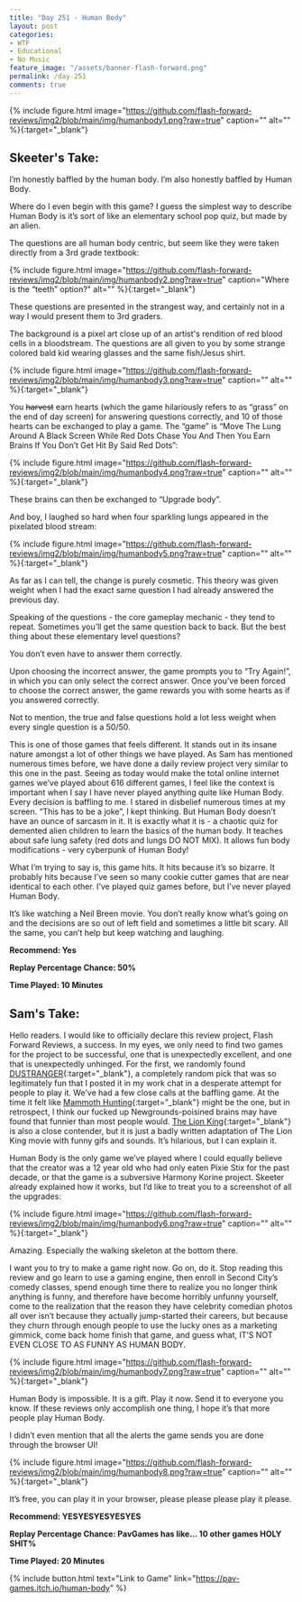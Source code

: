 ```yaml
---
title: "Day 251 - Human Body"
layout: post
categories:
- WTF
- Educational
- No Music
feature_image: "/assets/banner-flash-forward.png"
permalink: /day-251
comments: true
---
```


{% include figure.html image="https://github.com/flash-forward-reviews/img2/blob/main/img/humanbody1.png?raw=true" caption="" alt="" %}{:target="_blank"}
 
## Skeeter's Take:

I’m honestly baffled by the human body. I’m also honestly baffled by Human Body. 

Where do I even begin with this game? I guess the simplest way to describe Human Body is it’s sort of like an elementary school pop quiz, but made by an alien. 

The questions are all human body centric, but seem like they were taken directly from a 3rd grade textbook: 

{% include figure.html image="https://github.com/flash-forward-reviews/img2/blob/main/img/humanbody2.png?raw=true" caption="Where is the “teeth” option?" alt="" %}{:target="_blank"}

These questions are presented in the strangest way, and certainly not in a way I would present them to 3rd graders. 

The background is a pixel art close up of an artist's rendition of red blood cells in a bloodstream. The questions are all given to you by some strange colored bald kid wearing glasses and the same fish/Jesus shirt. 

{% include figure.html image="https://github.com/flash-forward-reviews/img2/blob/main/img/humanbody3.png?raw=true" caption="" alt="" %}{:target="_blank"}

You ~~harvest~~ earn hearts (which the game hilariously refers to as “grass” on the end of day screen) for answering questions correctly, and 10 of those hearts can be exchanged to play a game. The “game” is “Move The Lung Around A Black Screen While Red Dots Chase You And Then You Earn Brains If You Don’t Get Hit By Said Red Dots”: 

{% include figure.html image="https://github.com/flash-forward-reviews/img2/blob/main/img/humanbody4.png?raw=true" caption="" alt="" %}{:target="_blank"}

These brains can then be exchanged to “Upgrade body”. 

And boy, I laughed so hard when four sparkling lungs appeared in the pixelated blood stream:

{% include figure.html image="https://github.com/flash-forward-reviews/img2/blob/main/img/humanbody5.png?raw=true" caption="" alt="" %}{:target="_blank"}

As far as I can tell, the change is purely cosmetic. This theory was given weight when I had the exact same question I had already answered the previous day. 

Speaking of the questions - the core gameplay mechanic - they tend to repeat. Sometimes you’ll get the same question back to back. But the best thing about these elementary level questions? 

You don’t even have to answer them correctly.

Upon choosing the incorrect answer, the game prompts you to “Try Again!”, in which you can only select the correct answer. Once you’ve been forced to choose the correct answer, the game rewards you with some hearts as if you answered correctly. 

Not to mention, the true and false questions hold a lot less weight when every single question is a 50/50. 

This is one of those games that feels different. It stands out in its insane nature amongst a lot of other things we have played. As Sam has mentioned numerous times before, we have done a daily review project very similar to this one in the past. Seeing as today would make the total online internet games we’ve played about 616 different games, I feel like the context is important when I say I have never played anything quite like Human Body. Every decision is baffling to me. I stared in disbelief numerous times at my screen. “This has to be a joke”, I kept thinking. But Human Body doesn’t have an ounce of sarcasm in it. It is exactly what it is - a chaotic quiz for demented alien children to learn the basics of the human body. It teaches about safe lung safety (red dots and lungs DO NOT MIX). It allows fun body modifications - very cyberpunk of Human Body!

What I’m trying to say is, this game hits. It hits because it’s so bizarre. It probably hits because I’ve seen so many cookie cutter games that are near identical to each other. I’ve played quiz games before, but I’ve never played Human Body.

 It’s like watching a Neil Breen movie. You don’t really know what’s going on and the decisions are so out of left field and sometimes a little bit scary. All the same, you can’t help but keep watching and laughing. 

**Recommend: Yes**

**Replay Percentage Chance: 50%**

**Time Played: 10 Minutes** 

## Sam's Take:

Hello readers. I would like to officially declare this review project, Flash Forward Reviews, a success. In my eyes, we only need to find two games for the project to be successful, one that is unexpectedly excellent, and one that is unexpectedly unhinged. For the first, we randomly found [DUSTRANGER](https://flash-forward-reviews.github.io/day-217){:target="_blank"}, a completely random pick that was so legitimately fun that I posted it in my work chat in a desperate attempt for people to play it. We’ve had a few close calls at the baffling game. At the time it felt like [Mammoth Hunting](https://flash-forward-reviews.github.io/day-34){:target="_blank"} might be the one, but in retrospect, I think our fucked up Newgrounds-poisined brains may have found that funnier than most people would. [The Lion King](https://flash-forward-reviews.github.io/day-145){:target="_blank"} is also a close contender, but it is just a badly written adaptation of The Lion King movie with funny gifs and sounds. It’s hilarious, but I can explain it.

Human Body is the only game we’ve played where I could equally believe that the creator was a 12 year old who had only eaten Pixie Stix for the past decade, or that the game is a subversive Harmony Korine project. Skeeter already explained how it works, but I’d like to treat you to a screenshot of all the upgrades:

{% include figure.html image="https://github.com/flash-forward-reviews/img2/blob/main/img/humanbody6.png?raw=true" caption="" alt="" %}{:target="_blank"}

Amazing. Especially the walking skeleton at the bottom there.

I want you to try to make a game right now. Go on, do it. Stop reading this review and go learn to use a gaming engine, then enroll in Second City’s comedy classes, spend enough time there to realize you no longer think anything is funny, and therefore have become horribly unfunny yourself, come to the realization that the reason they have celebrity comedian photos all over isn’t because they actually jump-started their careers, but because they churn through enough people to use the lucky ones as a marketing gimmick, come back home finish that game, and guess what, IT’S NOT EVEN CLOSE TO AS FUNNY AS HUMAN BODY.

{% include figure.html image="https://github.com/flash-forward-reviews/img2/blob/main/img/humanbody7.png?raw=true" caption="" alt="" %}{:target="_blank"}

Human Body is impossible. It is a gift. Play it now. Send it to everyone you know. If these reviews only accomplish one thing, I hope it’s that more people play Human Body.

I didn’t even mention that all the alerts the game sends you are done through the browser UI!

{% include figure.html image="https://github.com/flash-forward-reviews/img2/blob/main/img/humanbody8.png?raw=true" caption="" alt="" %}{:target="_blank"}

It’s free, you can play it in your browser, please please please play it please.

**Recommend: YESYESYESYESYES**

**Replay Percentage Chance: PavGames has like... 10 other games HOLY SHIT%**

**Time Played: 20 Minutes** 

{% include button.html text="Link to Game" link="https://pav-games.itch.io/human-body" %}